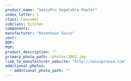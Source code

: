 ```yaml
---
product_name: "SwissPro Vegetable Peeler"
index_letter: S
class: Consumer
subclass: Kitchen
components:
manufacturer: "Rosenhaus Swiss"
cost: 
DOP: 
POP: 
product_description: ""
primary_photo_path: /photos/3063.jpg
link_to_manufacturer_website: "http://swissprousa.com"
additional_photos:
  - additional_photo_path: ""
---
```

